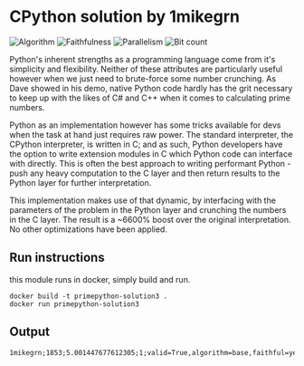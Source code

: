 # CPython solution by 1mikegrn

![Algorithm](https://img.shields.io/badge/Algorithm-base-green)
![Faithfulness](https://img.shields.io/badge/Faithful-yes-green)
![Parallelism](https://img.shields.io/badge/Parallel-no-green)
![Bit count](https://img.shields.io/badge/Bits-32-yellowgreen)

Python's inherent strengths as a programming language come from it's simplicity and flexibility. Neither of these attributes are particularly useful however when we just need to brute-force some number crunching. As Dave showed in his demo, native Python code hardly has the grit necessary to keep up with the likes of C# and C++ when it comes to calculating prime numbers. 

Python as an implementation however has some tricks available for devs when the task at hand just requires raw power. The standard interpreter, the CPython interpreter, is written in C; and as such, Python developers have the option to write extension modules in C which Python code can interface with directly. This is often the best approach to writing performant Python - push any heavy computation to the C layer and then return results to the Python layer for further interpretation.

This implementation makes use of that dynamic, by interfacing with the parameters of the problem in the Python layer and crunching the numbers in the C layer. The result is a ~6600% boost over the original interpretation. No other optimizations have been applied.

## Run instructions
this module runs in docker, simply build and run.

```
docker build -t primepython-solution3 .
docker run primepython-solution3
```

## Output

```
1mikegrn;1853;5.001447677612305;1;valid=True,algorithm=base,faithful=yes,bits=32
```
